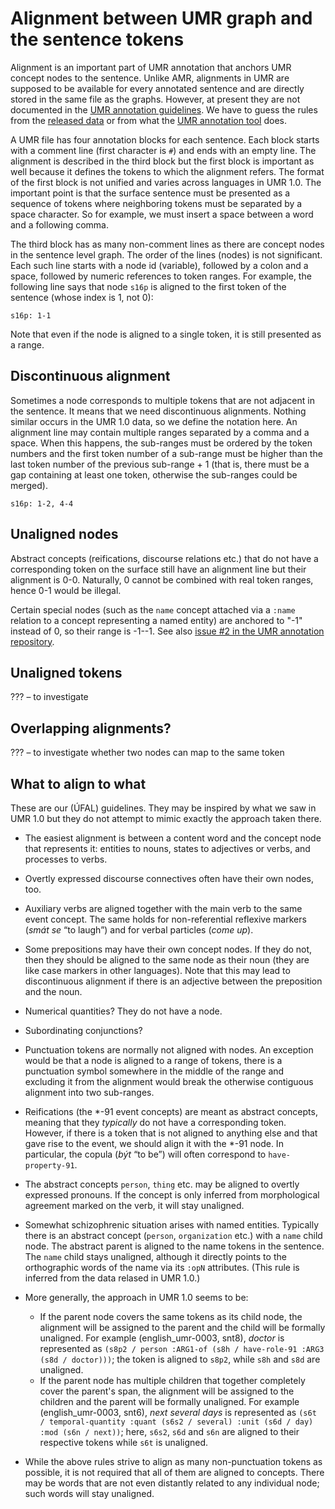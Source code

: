 # Alignment between UMR graph and the sentence tokens

Alignment is an important part of UMR annotation that anchors UMR concept
nodes to the sentence. Unlike AMR, alignments in UMR are supposed to be
available for every annotated sentence and are directly stored in the same
file as the graphs. However, at present they are not documented in the [UMR
annotation
guidelines](https://github.com/umr4nlp/umr-guidelines/blob/master/guidelines.md).
We have to guess the rules from the [released
data](http://hdl.handle.net/11234/1-5198) or from what the [UMR annotation
tool](https://github.com/jinzhao3611/umr-annotation-tool) does.

A UMR file has four annotation blocks for each sentence. Each block starts
with a comment line (first character is `#`) and ends with an empty line. The
alignment is described in the third block but the first block is important as
well because it defines the tokens to which the alignment refers. The format
of the first block is not unified and varies across languages in UMR 1.0. The
important point is that the surface sentence must be presented as a sequence
of tokens where neighboring tokens must be separated by a space character. So
for example, we must insert a space between a word and a following comma.

The third block has as many non-comment lines as there are concept nodes in
the sentence level graph. The order of the lines (nodes) is not significant.
Each such line starts with a node id (variable), followed by a colon and a
space, followed by numeric references to token ranges. For example, the
following line says that node `s16p` is aligned to the first token of the
sentence (whose index is 1, not 0):

```
s16p: 1-1
```

Note that even if the node is aligned to a single token, it is still
presented as a range.

## Discontinuous alignment

Sometimes a node corresponds to multiple tokens that are not adjacent in the
sentence. It means that we need discontinuous alignments. Nothing similar
occurs in the UMR 1.0 data, so we define the notation here. An alignment line
may contain multiple ranges separated by a comma and a space. When this
happens, the sub-ranges must be ordered by the token numbers and the first
token number of a sub-range must be higher than the last token number of the
previous sub-range + 1 (that is, there must be a gap containing at least one
token, otherwise the sub-ranges could be merged).

```
s16p: 1-2, 4-4
```

## Unaligned nodes

Abstract concepts (reifications, discourse relations etc.) that do not have a
corresponding token on the surface still have an alignment line but their
alignment is 0-0. Naturally, 0 cannot be combined with real token ranges,
hence 0-1 would be illegal.

Certain special nodes (such as the `name` concept attached via a `:name`
relation to a concept representing a named entity) are anchored to "-1"
instead of 0, so their range is -1--1. See also [issue #2 in the UMR
annotation repository](https://github.com/cu-clear/UMR-Annotation/issues/2).

## Unaligned tokens

??? – to investigate

## Overlapping alignments?

??? – to investigate whether two nodes can map to the same token

## What to align to what

These are our (ÚFAL) guidelines. They may be inspired by what we saw in UMR
1.0 but they do not attempt to mimic exactly the approach taken there.

* The easiest alignment is between a content word and the concept node that
represents it: entities to nouns, states to adjectives or verbs, and
processes to verbs.

* Overtly expressed discourse connectives often have their own nodes, too.

* Auxiliary verbs are aligned together with the main verb to the same event
concept. The same holds for non-referential reflexive markers (_smát se_ “to
laugh”) and for verbal particles (_come up_).

* Some prepositions may have their own concept nodes. If they do not, then
they should be aligned to the same node as their noun (they are like case
markers in other languages). Note that this may lead to discontinuous
alignment if there is an adjective between the preposition and the noun.

* Numerical quantities? They do not have a node.

* Subordinating conjunctions?

* Punctuation tokens are normally not aligned with nodes. An exception would
be that a node is aligned to a range of tokens, there is a punctuation symbol
somewhere in the middle of the range and excluding it from the alignment
would break the otherwise contiguous alignment into two sub-ranges.

* Reifications (the \*-91 event concepts) are meant as abstract concepts,
meaning that they _typically_ do not have a corresponding token. However, if
there is a token that is not aligned to anything else and that gave rise to
the event, we should align it with the \*-91 node. In particular, the copula
(_být_ “to be”) will often correspond to `have-property-91`.

* The abstract concepts `person`, `thing` etc. may be aligned to overtly
expressed pronouns. If the concept is only inferred from morphological
agreement marked on the verb, it will stay unaligned.

* Somewhat schizophrenic situation arises with named entities. Typically
there is an abstract concept (`person`, `organization` etc.) with a `name`
child node. The abstract parent is aligned to the name tokens in the
sentence. The `name` child stays unaligned, although it directly points to
the orthographic words of the name via its `:opN` attributes. (This rule is
inferred from the data relased in UMR 1.0.)

* More generally, the approach in UMR 1.0 seems to be:
  * If the parent node covers the same tokens as its child node, the alignment
    will be assigned to the parent and the child will be formally unaligned.
    For example (english_umr-0003, snt8), _doctor_ is represented as
    `(s8p2 / person :ARG1-of (s8h / have-role-91 :ARG3 (s8d / doctor)))`;
    the token is aligned to `s8p2`, while `s8h` and `s8d` are unaligned.
  * If the parent node has multiple children that together completely cover
    the parent's span, the alignment will be assigned to the children and the
    parent will be formally unaligned. For example (english_umr-0003, snt6),
    _next several days_ is represented as
    `(s6t / temporal-quantity :quant (s6s2 / several) :unit (s6d / day) :mod (s6n / next))`;
    here, `s6s2`, `s6d` and `s6n` are aligned to their respective tokens while
    `s6t` is unaligned.

* While the above rules strive to align as many non-punctuation tokens as
possible, it is not required that all of them are aligned to concepts. There
may be words that are not even distantly related to any individual node; such
words will stay unaligned.
